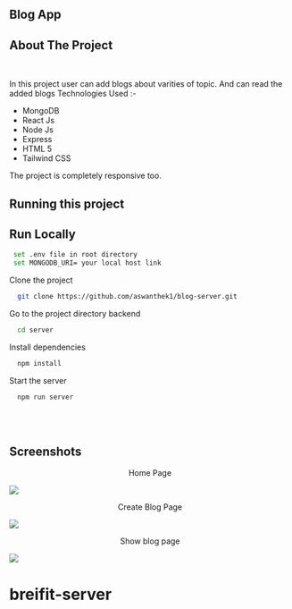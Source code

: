 ## Blog App


## About The Project
<br>

In this project user can add blogs about varities of topic. And  can read the added blogs
Technologies Used :-
- MongoDB
- React Js
- Node Js
- Express
- HTML 5
- Tailwind CSS

The project is completely responsive too.

## Running this project

## Run Locally


```bash
 set .env file in root directory 
 set MONGODB_URI= your local host link
```

Clone the project

```bash
  git clone https://github.com/aswanthek1/blog-server.git
```

Go to the project directory backend

```bash
  cd server
```

Install dependencies

```bash
  npm install
```

Start the server

```bash
  npm run server
```

<br/>

<br>




## Screenshots




<p align="center">
Home Page
</p>
<img src="https://res.cloudinary.com/dm0l6abeb/image/upload/v1673522319/Equiam/EqaimHome_zt67jq.png">  

     
<p align="center">
Create Blog Page
</p>
<img src="https://res.cloudinary.com/dm0l6abeb/image/upload/v1673522318/Equiam/EqaimCreate_puzvap.png">

     
<p align="center">
Show blog page
</p>
<img src="https://res.cloudinary.com/dm0l6abeb/image/upload/v1673522319/Equiam/EqaimShow_wp3uc8.png">


<br/>


# breifit-server
